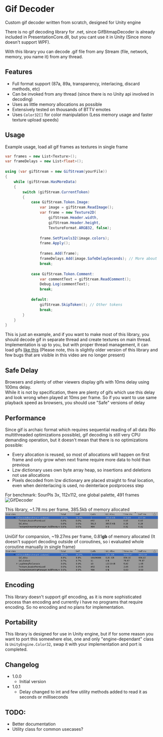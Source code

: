 # Gif Decoder

Custom gif decoder written from scratch, designed for Unity engine

There is no gif decoding library for .net, since GifBitmapDecoder is already included in PresentationCore.dll,
but you cant use it in Unity (Since mono doesn't support WPF).

With this library you can decode .gif file from any Stream (file, network, memory, you name it) from any thread.

Features
- 
- Full format support (87a, 89a, transparency, interlacing, discard methods, etc)
- Can be invoked from any thread (since there is no Unity api involved in decoding)
- Uses as little memory allocations as possible
- Extensively tested on thousands of BTTV emotes
- Uses `Color32[]` for color manipulation (Less memory usage and faster texture upload speeds)

Usage
-
Example usage, load all gif frames as textures in single frame
```c#
var frames = new List<Texture>();
var frameDelays = new List<float>();

using (var gifStream = new GifStream(yourFile))
{
    while (gifStream.HasMoreData)
    {
        switch (gifStream.CurrentToken)
        {
            case GifStream.Token.Image:
                var image = gifStream.ReadImage();
                var frame = new Texture2D(
                    gifStream.Header.width, 
                    gifStream.Header.height, 
                    TextureFormat.ARGB32, false); 

                frame.SetPixels32(image.colors);
                frame.Apply();

                frames.Add(frame);
                frameDelays.Add(image.SafeDelaySeconds); // More about SafeDelay below
                break;
            
            case GifStream.Token.Comment:
                var commentText = gifStream.ReadComment();
                Debug.Log(commentText);
                break;

            default:
                gifStream.SkipToken(); // Other tokens
                break;
        }
    }
}
```
This is just an example, and if you want to make most of this library, you should decode gif in separate thread and create textures on main thread.  
Implementation is up to you, but with proper thread management, it can load gifs [like this](https://www.youtube.com/watch?v=KfJb97aV_oc) (Please note, this is slightly older version of this library and few bugs that are visible in this video are no longer present)

Safe Delay
-
Browsers and plenty of other viewers display gifs with 10ms delay using 100ms delay.  
While it is not by specification, there are plenty of gifs which use this delay and look wrong when played at 10ms per frame.
So if you want to use same playback speed as browsers, you should use "Safe" versions of delay

Performance
-
Since gif is archaic format which requires sequential reading of all data (No multithreaded optimizations possible), gif decoding is still very CPU demanding operation, but it doesn't mean that there is no optimizations possible:
- Every allocation is reused, so most of allocations will happen on first frame and only grow when next frame require more data to hold than previous
- Lzw dictionary uses own byte array heap, so insertions and deletions not use allocations
- Pixels decoded from lzw dictionary are placed straight to final location, even when deinterlacing is used, no deinterlace postprocess step

For benchmark: SourPls 3x, 112x112, one global palette, 491 frames  
![GifDecoder](https://cdn.betterttv.net/emote/566ca38765dbbdab32ec0560/3x)

This library, ~1.78 ms per frame, 385.5kb of memory allocated
![GifDecoder](.Images/GifDecoderBench.png)

UniGif for comparsion, ~19.27ms per frame, 0.81**gb** of memory allocated
(It doesn't support decoding outside of coroutines, so i evaluated whole coroutine manually in single frame)  
![UniGif](.Images/UniGifBench.png)

Encoding
-
This library doesn't support gif encoding, as it is more sophisticated process than encoding and currently 
i have no programs that require encoding. So no encoding and no plans for implementation.

Portability
-
This library is designed for use in Unity engine, but if for some reason you want to port this somewhere else, 
one and only "engine-dependant" class is `UnityEngine.Color32`, swap it with your implementation and port is completed. 

Changelog
-
- 1.0.0
  - Initial version
- 1.0.1
  - Delay changed to int and few utility methods added to read it as seconds or milliseconds

TODO:
-
- Better documentation
- Utility class for common usecases?
